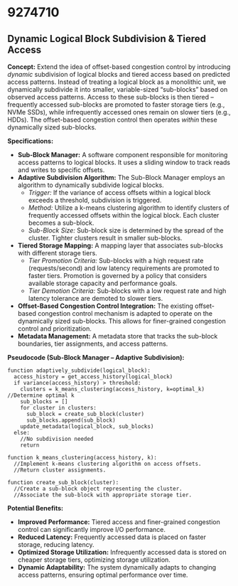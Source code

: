 # 9274710

## Dynamic Logical Block Subdivision & Tiered Access

**Concept:** Extend the idea of offset-based congestion control by introducing *dynamic* subdivision of logical blocks and tiered access based on predicted access patterns. Instead of treating a logical block as a monolithic unit, we dynamically subdivide it into smaller, variable-sized “sub-blocks” based on observed access patterns. Access to these sub-blocks is then tiered – frequently accessed sub-blocks are promoted to faster storage tiers (e.g., NVMe SSDs), while infrequently accessed ones remain on slower tiers (e.g., HDDs).  The offset-based congestion control then operates *within* these dynamically sized sub-blocks.

**Specifications:**

*   **Sub-Block Manager:** A software component responsible for monitoring access patterns to logical blocks. It uses a sliding window to track reads and writes to specific offsets.
*   **Adaptive Subdivision Algorithm:**  The Sub-Block Manager employs an algorithm to dynamically subdivide logical blocks.
    *   *Trigger:* If the variance of access offsets within a logical block exceeds a threshold, subdivision is triggered.
    *   *Method:*  Utilize a k-means clustering algorithm to identify clusters of frequently accessed offsets within the logical block. Each cluster becomes a sub-block.
    *   *Sub-Block Size:*  Sub-block size is determined by the spread of the cluster.  Tighter clusters result in smaller sub-blocks.
*   **Tiered Storage Mapping:** A mapping layer that associates sub-blocks with different storage tiers.
    *   *Tier Promotion Criteria:*  Sub-blocks with a high request rate (requests/second) and low latency requirements are promoted to faster tiers.  Promotion is governed by a policy that considers available storage capacity and performance goals.
    *   *Tier Demotion Criteria:* Sub-blocks with a low request rate and high latency tolerance are demoted to slower tiers.
*   **Offset-Based Congestion Control Integration:** The existing offset-based congestion control mechanism is adapted to operate on the dynamically sized sub-blocks. This allows for finer-grained congestion control and prioritization.
*   **Metadata Management:**  A metadata store that tracks the sub-block boundaries, tier assignments, and access patterns.

**Pseudocode (Sub-Block Manager – Adaptive Subdivision):**

```
function adaptively_subdivide(logical_block):
  access_history = get_access_history(logical_block)
  if variance(access_history) > threshold:
    clusters = k_means_clustering(access_history, k=optimal_k) //Determine optimal k
    sub_blocks = []
    for cluster in clusters:
      sub_block = create_sub_block(cluster)
      sub_blocks.append(sub_block)
    update_metadata(logical_block, sub_blocks)
  else:
    //No subdivision needed
    return

function k_means_clustering(access_history, k):
  //Implement k-means clustering algorithm on access offsets.
  //Return cluster assignments.

function create_sub_block(cluster):
  //Create a sub-block object representing the cluster.
  //Associate the sub-block with appropriate storage tier.
```

**Potential Benefits:**

*   **Improved Performance:** Tiered access and finer-grained congestion control can significantly improve I/O performance.
*   **Reduced Latency:** Frequently accessed data is placed on faster storage, reducing latency.
*   **Optimized Storage Utilization:** Infrequently accessed data is stored on cheaper storage tiers, optimizing storage utilization.
*   **Dynamic Adaptability:** The system dynamically adapts to changing access patterns, ensuring optimal performance over time.